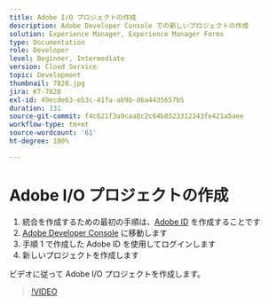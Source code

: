 ```yaml
---
title: Adobe I/O プロジェクトの作成
description: Adobe Developer Console での新しいプロジェクトの作成
solution: Experience Manager, Experience Manager Forms
type: Documentation
role: Developer
level: Beginner, Intermediate
version: Cloud Service
topic: Development
thumbnail: 7820.jpg
jira: KT-7820
exl-id: 49ecde63-e53c-41fa-ab9b-d6a4435657b5
duration: 131
source-git-commit: f4c621f3a9caa8c2c64b8323312343fe421a5aee
workflow-type: tm+mt
source-wordcount: '61'
ht-degree: 100%

---
```


# Adobe I/O プロジェクトの作成

1. 統合を作成するための最初の手順は、[Adobe ID](https://account.adobe.com/) を作成することです
1. [Adobe Developer Console](https://console.adobe.io/home) に移動します 
1. 手順 1 で作成した Adobe ID を使用してログインします
1. 新しいプロジェクトを作成します

ビデオに従って Adobe I/O プロジェクトを作成します。

>[!VIDEO](https://video.tv.adobe.com/v/333220?quality=12&learn=on)
